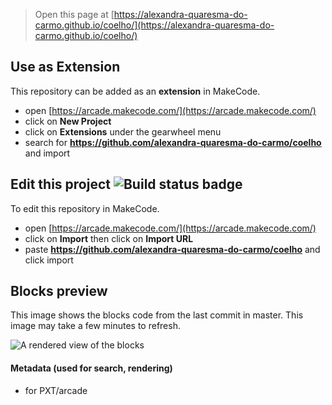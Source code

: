  


> Open this page at [https://alexandra-quaresma-do-carmo.github.io/coelho/](https://alexandra-quaresma-do-carmo.github.io/coelho/)

## Use as Extension

This repository can be added as an **extension** in MakeCode.

* open [https://arcade.makecode.com/](https://arcade.makecode.com/)
* click on **New Project**
* click on **Extensions** under the gearwheel menu
* search for **https://github.com/alexandra-quaresma-do-carmo/coelho** and import

## Edit this project ![Build status badge](https://github.com/alexandra-quaresma-do-carmo/coelho/workflows/MakeCode/badge.svg)

To edit this repository in MakeCode.

* open [https://arcade.makecode.com/](https://arcade.makecode.com/)
* click on **Import** then click on **Import URL**
* paste **https://github.com/alexandra-quaresma-do-carmo/coelho** and click import

## Blocks preview

This image shows the blocks code from the last commit in master.
This image may take a few minutes to refresh.

![A rendered view of the blocks](https://github.com/alexandra-quaresma-do-carmo/coelho/raw/master/.github/makecode/blocks.png)

#### Metadata (used for search, rendering)

* for PXT/arcade
<script src="https://makecode.com/gh-pages-embed.js"></script><script>makeCodeRender("{{ site.makecode.home_url }}", "{{ site.github.owner_name }}/{{ site.github.repository_name }}");</script>
